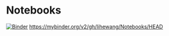 # Notebooks
[![Binder](https://mybinder.org/badge_logo.svg)](https://mybinder.org/v2/gh/lihewang/Notebooks/HEAD)
https://mybinder.org/v2/gh/lihewang/Notebooks/HEAD
